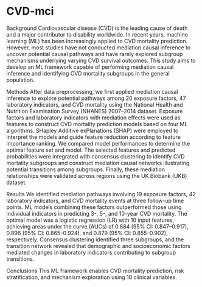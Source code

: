 # CVD-mci
Background Cardiovascular disease (CVD) is the leading cause of death and a major contributor to disability worldwide. In recent years, machine learning (ML) has been increasingly applied to CVD mortality prediction. However, most studies have not conducted mediation causal inference to uncover potential causal pathways and have rarely explored subgroup mechanisms underlying varying CVD survival outcomes. This study aims to develop an ML framework capable of performing mediation causal inference and identifying CVD mortality subgroups in the general population.

Methods After data preprocessing, we first applied mediation causal inference to explore potential pathways among 20 exposure factors, 47 laboratory indicators, and CVD mortality using the National Health and Nutrition Examination Survey (NHANES) 2007–2014 dataset. Exposure factors and laboratory indicators with mediation effects were used as features to construct CVD mortality prediction models based on four ML algorithms. SHapley Additive exPlanations (SHAP) were employed to interpret the models and guide feature reduction according to feature importance ranking. We compared model performances to determine the optimal feature set and model. The selected features and predicted probabilities were integrated with consensus clustering to identify CVD mortality subgroups and construct mediation causal networks illustrating potential transitions among subgroups. Finally, these mediation relationships were validated across regions using the UK Biobank (UKB) dataset.

Results We identified mediation pathways involving 19 exposure factors, 42 laboratory indicators, and CVD mortality events at three follow-up time points. ML models combining these factors outperformed those using individual indicators in predicting 3-, 5-, and 10-year CVD mortality. The optimal model was a logistic regression (LR) with 10 input features, achieving areas under the curve (AUCs) of 0.884 (95% CI: 0.847–0.917), 0.896 (95% CI: 0.865–0.924), and 0.879 (95% CI: 0.855–0.902), respectively. Consensus clustering identified three subgroups, and the transition network revealed that demographic and socioeconomic factors mediated changes in laboratory indicators contributing to subgroup transitions.

Conclusions This ML framework enables CVD mortality prediction, risk stratification, and mechanism exploration using 10 clinical variables.
